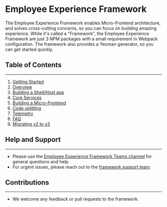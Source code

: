 # Employee Experience Framework

The Employee Experience Framework enables Micro-Frontend architecture, and solves cross-cutting concerns, so you can focus on building amazing experience. While it's called a "Framework", the Employee Experience Framework are just 3 NPM packages with a small requirement in Webpack configuration. The framework also provides a Yeoman generator, so you can get started quickly.

## Table of Contents

<hr />

1. [Getting Started][gettingstarted]
2. [Overview][overview]
3. [Building a Shell/Host app][shellapp]
4. [Core Services][coreservices]
5. [Building a Micro-Frontend][microfrontend]
6. [Code splitting][codesplitting]
7. [Telemetry][telemetry]
8. [FAQ][faq]
9. [Migrating v2 to v3][v2tov3]

## Help and Support

<hr />

-   Please use the [Employee Experience Framework Teams channel][teams] for general questions and help.
-   For urgent issues, please reach out to the [framework support team][support].

## Contributions

<hr />

-   We welcome any feedback or pull requests to the framework.

[//]: <> (Links)

[gettingstarted]: ./docs/GettingStarted.md 
[overview]: ./docs/Overview.md 
[telemetry]: https://microsoftit.visualstudio.com/OneITVSO/_git/HR-HRX-EE-UXFrwk-CoherentUXFramework?path=%2Fdocs%2FTelemetry.md
[shellapp]: https://microsoftit.visualstudio.com/OneITVSO/_git/HR-HRX-EE-UXFrwk-CoherentUXFramework?path=%2Fdocs%2FShellApp.md
[coreservices]: https://microsoftit.visualstudio.com/OneITVSO/_git/HR-HRX-EE-UXFrwk-CoherentUXFramework?path=%2Fdocs%2FCoreServices.md
[microfrontend]: https://microsoftit.visualstudio.com/OneITVSO/_git/HR-HRX-EE-UXFrwk-CoherentUXFramework?path=%2Fdocs%2FMicroFrontend.md
[codesplitting]: https://microsoftit.visualstudio.com/OneITVSO/_git/HR-HRX-EE-UXFrwk-CoherentUXFramework?path=%2Fdocs%2FCodeSplitting.md
[faq]: https://microsoftit.visualstudio.com/OneITVSO/_git/HR-HRX-EE-UXFrwk-CoherentUXFramework?path=%2Fdocs%2FFAQ.md
[v2tov3]: https://microsoftit.visualstudio.com/OneITVSO/_git/HR-HRX-EE-UXFrwk-CoherentUXFramework?path=%2Fdocs%2FV2-to-V3.md
[teams]: https://teams.microsoft.com/l/channel/19%3a4e2ffc40481244d88a42124beb7c6881%40thread.skype/General?groupId=f164da81-367a-4955-8d44-d2523e3db0b7&tenantId=72f988bf-86f1-41af-91ab-2d7cd011db47
[support]: mailto:ravigoridir@microsoft.com
